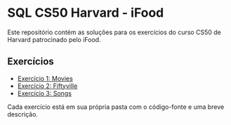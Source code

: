 # SQL CS50 Harvard - iFood

Este repositório contém as soluções para os exercícios do curso CS50 de Harvard patrocinado pelo iFood.

## Exercícios

- [Exercício 1: Movies](./exercicio1)
- [Exercício 2: Fiftyville](./exercicio2)
- [Exercício 3: Songs](./exercicio3)

Cada exercício está em sua própria pasta com o código-fonte e uma breve descrição.